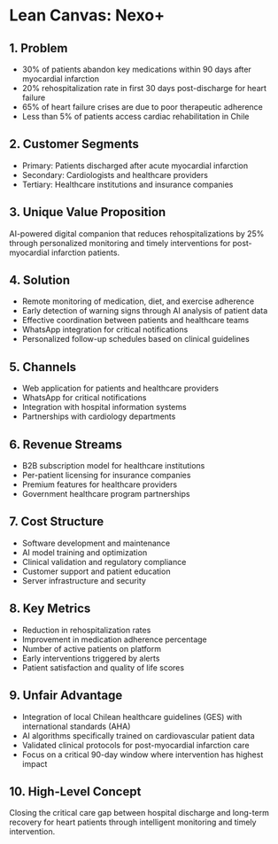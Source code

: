 # Lean Canvas: Nexo+

## 1. Problem
- 30% of patients abandon key medications within 90 days after myocardial infarction
- 20% rehospitalization rate in first 30 days post-discharge for heart failure
- 65% of heart failure crises are due to poor therapeutic adherence
- Less than 5% of patients access cardiac rehabilitation in Chile

## 2. Customer Segments
- Primary: Patients discharged after acute myocardial infarction
- Secondary: Cardiologists and healthcare providers
- Tertiary: Healthcare institutions and insurance companies

## 3. Unique Value Proposition
AI-powered digital companion that reduces rehospitalizations by 25% through personalized monitoring and timely interventions for post-myocardial infarction patients.

## 4. Solution
- Remote monitoring of medication, diet, and exercise adherence
- Early detection of warning signs through AI analysis of patient data
- Effective coordination between patients and healthcare teams
- WhatsApp integration for critical notifications
- Personalized follow-up schedules based on clinical guidelines

## 5. Channels
- Web application for patients and healthcare providers
- WhatsApp for critical notifications
- Integration with hospital information systems
- Partnerships with cardiology departments

## 6. Revenue Streams
- B2B subscription model for healthcare institutions
- Per-patient licensing for insurance companies
- Premium features for healthcare providers
- Government healthcare program partnerships

## 7. Cost Structure
- Software development and maintenance
- AI model training and optimization
- Clinical validation and regulatory compliance
- Customer support and patient education
- Server infrastructure and security

## 8. Key Metrics
- Reduction in rehospitalization rates
- Improvement in medication adherence percentage
- Number of active patients on platform
- Early interventions triggered by alerts
- Patient satisfaction and quality of life scores

## 9. Unfair Advantage
- Integration of local Chilean healthcare guidelines (GES) with international standards (AHA)
- AI algorithms specifically trained on cardiovascular patient data
- Validated clinical protocols for post-myocardial infarction care
- Focus on a critical 90-day window where intervention has highest impact

## 10. High-Level Concept
Closing the critical care gap between hospital discharge and long-term recovery for heart patients through intelligent monitoring and timely intervention.
